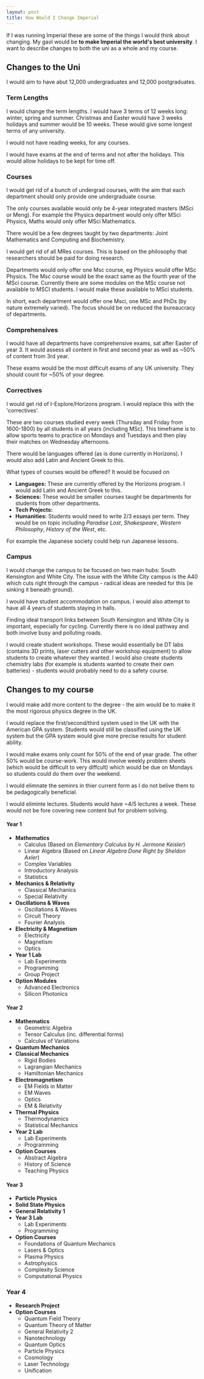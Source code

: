 ```yaml
---
layout: post
title: How Would I Change Imperial
---
```

If I was running Imperial these are some of the things I would think about changing. My gaol would be **to make Imperial the world's best university**. I want to describe changes to both the uni as a whole and my course.

## Changes to the Uni

I would aim to have abut 12,000 undergraduates and 12,000 postgraduates.

### Term Lengths

I would change the term lengths. I would have 3 terms of 12 weeks long: winter, spring and summer. Christmas and Easter would have 3 weeks holidays and summer would be 10 weeks. These would give some longest terms of any university.

I would not have reading weeks, for any courses.

I would have exams at the end of terms and not after the holidays. This would allow holidays to be kept for time off.

### Courses

I would get rid of a bunch of undergrad courses, with the aim that each department should only provide one undergraduate course.

The only courses available would only be 4-year integrated masters (MSci or Meng). For example the Physics department would only offer MSci Physics, Maths would only offer MSci Mathematics.

There would be a few degrees taught by two departments: Joint Mathematics and Computing and Biochemistry.

I would get rid of all MRes courses. This is based on the philosophy that researchers should be paid for doing research.

Departments would only offer one Msc course, eg Physics would offer MSc Physics. The Msc course would be the exact same as the fourth year of the MSci course. Currently there are some modules on the MSc course not available to MSCI students. I would make these available to MSci students.

In short, each department would offer one Msci, one MSc and PhDs (by nature extremely varied). The focus should be on reduced the bureaucracy of departments.

### Comprehensives

I would have all departments have comprehensive exams, sat after Easter of year 3. It would assess all content in first and second year as well as ~50% of content from 3rd year.

These exams would be the most difficult exams of any UK university. They should count for ~50% of your degree.

### Correctives

I would get rid of I-Explore/Horizons program. I would replace this with the 'correctives'.

These are two courses studied every week (Thursday and Friday from 1600-1800) by all students in all years (including MSc). This timeframe is to allow sports teams to practice on Mondays and Tuesdays and then play their matches on Wednesday afternoons.

There would be languages offered (as is done currently in Horizons). I would also add Latin and Ancient Greek to this.

What types of courses would be offered? It would be focused on

* **Languages:**
These are currently offered by the Horizons program. I would add Latin and Ancient Greek to this.
* **Sciences:**
These would be smaller courses taught be departments for students from other departments.
* **Tech Projects:**
* **Humanities:**
Students would need to write 2/3 essays per term. They would be on topic including *Paradise Lost*, *Shakespeare*, *Western Philosophy*, *History of the West*, etc.

For example the Japanese society could help run Japanese lessons.

### Campus

I would change the campus to be focused on two main hubs: South Kensington and White City. The issue with the White City campus is the A40 which cuts right through the campus - radical ideas are needed for this (ie sinking it beneath ground).

I would have student accommodation on campus. I would also attempt to have all 4 years of students staying in halls.

Finding ideal transport links between South Kensington and White City is important, especially for cycling. Currently there is no ideal pathway and both involve busy and polluting roads.

I would create student workshops. These would essentially be DT labs (contains 3D prints, laser cutters and other workshop equipment) to allow students to create whatever they wanted. I would also create students chemistry labs (for example is students wanted to create their own batteries) - students would probably need to do a safety course.

## Changes to my course

I would make add more content to the degree - the aim would be to make it the most rigorous physics degree in the UK.

I would replace the first/second/third system used in the UK with the American GPA system. Students would still be classified using the UK system but the GPA system would give more precise results for student ability.

I would make exams only count for 50% of the end of year grade. The other 50% would be course-work. This would involve weekly problem sheets (which would be difficult to very diffcult) which would be due on Mondays so students could do them over the weekend.

I would elimnate the seminrs in thier current form as I do not belive them to be pedagogically beneficial.

I would eliminte lectures. Students would have ~4/5 lectures a week. These would not be fore covering new content but for problem solving.

#### Year 1

- **Mathematics**
  - Calculus (Based on *Elementary Calculus by H. Jermone Keisler*)
  - Linear Algebra (Based on *Linear Algebra Done Right by Sheldon Axler*)
  - Complex Variables
  - Introductory Analysis
  - Statistics
- **Mechanics & Relativity**
  - Classical Mechanics
  - Special Relativity
- **Oscillations & Waves**
  - Oscillations & Waves
  - Circuit Theory
  - Fourier Analysis
- **Electricity & Magnetism**
  - Electricity
  - Magnetism
  - Optics
- **Year 1 Lab**
  - Lab Experiments
  - Programming
  - Group Project
- **Option Modules**
  - Advanced Electronics
  - Silicon Photonics

#### Year 2

- **Mathematics**
  - Geometric Algebra
  - Tensor Calculus (inc. differential forms)
  - Calculus of Variations
- **Quantum Mechanics**
- **Classical Mechanics**
  - Rigid Bodies
  - Lagrangian Mechanics
  - Hamiltonian Mechanics
- **Electromagnetism**
  - EM Fields in Matter
  - EM Waves
  - Optics
  - EM & Relativity
- **Thermal Physics**
  - Thermodynamics
  - Statistical Mechanics
- **Year 2 Lab**
  - Lab Experiments
  - Programming
- **Option Courses**
  - Abstract Algebra
  - History of Science
  - Teaching Physics

#### Year 3

- **Particle Physics**
- **Solid State Physics**
- **General Relativity 1**
- **Year 3 Lab**
  - Lab Experiments
  - Programming
- **Option Courses**
  - Foundations of Quantum Mechanics
  - Lasers & Optics
  - Plasma Physics
  - Astrophysics
  - Complexity Science
  - Computational Physics

### Year 4

- **Research Project**
- **Option Courses**
  - Quantum Field Theory
  - Quantum Theory of Matter
  - General Relativity 2
  - Nanotechnology
  - Quantum Optics
  - Particle Physics
  - Cosmology
  - Laser Technology
  - Unification
